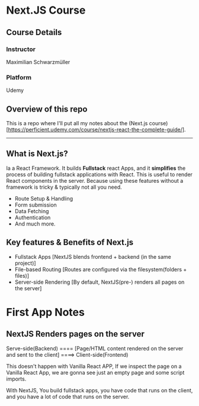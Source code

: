 # Next.JS Course

## Course Details

### Instructor

Maximilian Schwarzmüller

### Platform

Udemy

## Overview of this repo

This is a repo where I'll put all my notes about the (Next.js course)[https://perficient.udemy.com/course/nextjs-react-the-complete-guide/].

---

## What is Next.js?

Ia a React Framework. It builds **Fullstack** react Apps, and it **simplifies** the process of building fullstack applications with React. This is useful to render React components in the server. Because using these features without a framework is tricky & typically not all you need.

- Route Setup & Handling
- Form submission
- Data Fetching
- Authentication
- And much more.

## Key features & Benefits of Next.js

- Fullstack Apps [NextJS blends frontend + backend (in the same project)]
- File-based Routing [Routes are configured via the filesystem(folders + files)]
- Server-side Rendering [By default, NextJS(pre-) renders all pages on the server]

# First App Notes

## NextJS Renders pages on the server

Serve-side(Backend) ==== [Page/HTML content rendered on the server and sent to the client] ====> Client-side(Frontend)

This doesn't happen with Vanilla React APP, If we inspect the page on a Vanilla React App, we are gonna see just an empty page and some script imports.

With NextJS, You build fullstack apps, you have code that runs on the client, and you have a lot of code that runs on the server.